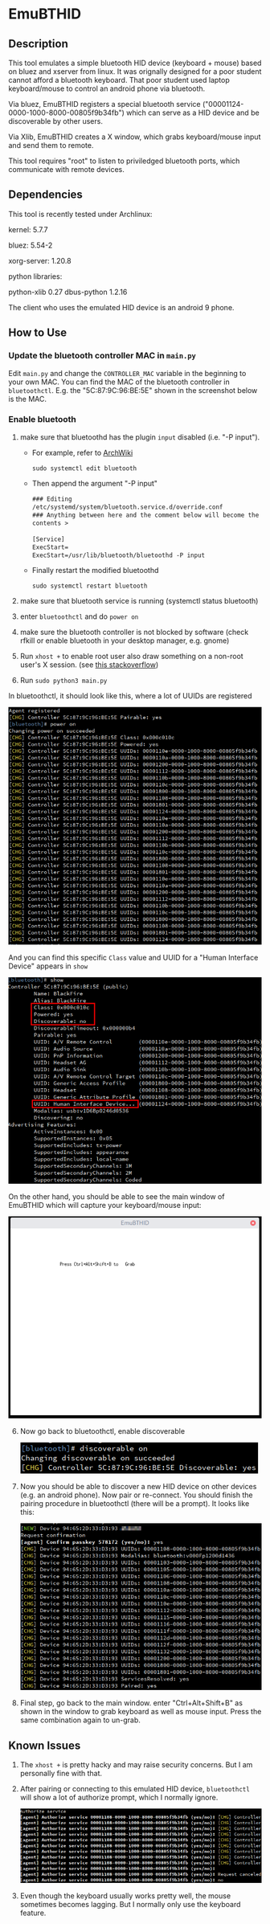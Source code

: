 # EmuBTHID

## Description

This tool emulates a simple bluetooth HID device (keyboard + mouse) based on bluez and xserver from linux. It was orignally designed for a poor student cannot afford a bluetooth keyboard. That poor student used laptop keyboard/mouse to control an android phone via bluetooth.

Via bluez, EmuBTHID registers a special bluetooth service ("00001124-0000-1000-8000-00805f9b34fb") which can serve as a HID device and be discoverable by other users.

Via Xlib, EmuBTHID creates a X window, which grabs keyboard/mouse input and send them to remote.

This tool requires "root" to listen to priviledged bluetooth ports, which communicate with remote devices.

## Dependencies

This tool is recently tested under Archlinux:

kernel: 5.7.7

bluez: 5.54-2

xorg-server: 1.20.8



python libraries:

python-xlib 0.27
dbus-python 1.2.16



The client who uses the emulated HID device is an android 9 phone.

## How to Use

### Update the bluetooth controller MAC in `main.py`

Edit `main.py` and change the `CONTROLLER_MAC` variable in the beginning to your own MAC. You can find the MAC of the bluetooth controller in `bluetoothctl`. E.g. the "5C:87:9C:96:BE:5E" shown in the screenshot below is the MAC.

### Enable bluetooth

1. make sure that bluetoothd has the plugin `input` disabled (i.e. "-P input").

    - For example, refer to [ArchWiki](https://wiki.archlinux.org/title/Systemd#Examples)
      ```
      sudo systemctl edit bluetooth
      ```
    - Then append the argument "-P input"
       ```
       ### Editing /etc/systemd/system/bluetooth.service.d/override.conf
       ### Anything between here and the comment below will become the contents >
       
       [Service]
       ExecStart=
       ExecStart=/usr/lib/bluetooth/bluetoothd -P input
       ```
    
    - Finally restart the modified bluetoothd
       ```
       sudo systemctl restart bluetooth
       ```
2. make sure that bluetooth service is running (systemctl status bluetooth)

3. enter `bluetoothctl` and do `power on`

4. make sure the bluetooth controller is not blocked by software (check rfkill or enable bluetooth in your desktop manager, e.g. gnome)

5. Run `xhost +` to enable root user also draw something on a non-root user's X session. (see [this stackoverflow](https://stackoverflow.com/questions/31902846/how-to-fix-error-xlib-error-displayconnectionerror-cant-connect-to-display-0))

6. Run `sudo python3 main.py`

In bluetoothctl, it should look like this, where a lot of UUIDs are registered

![bluetoothctl_1](imgs/bluetoothctl-1.png)

And you can find this specific `Class` value and UUID for a "Human Interface Device" appears in `show`

![bluetoothctl-2](imgs/bluetoothctl-2.png)

On the other hand, you should be able to see the main window of EmuBTHID which will capture your keyboard/mouse input:

![MainWindow](imgs/MainWindow.png)

6. Now go back to bluetoothctl, enable discoverable

   ![bluetoothctl-3](imgs/bluetoothctl-3.png)

7. Now you should be able to discover a new HID device on other devices (e.g. an android phone). Now pair or re-connect. You should finish the pairing procedure in bluetoothctl (there will be a prompt). It looks like this:

   ![bluetoothctl-4](imgs/bluetoothctl-4.png)

8. Final step, go back to the main window. enter "Ctrl+Alt+Shift+B" as shown in the window to grab keyboard as well as mouse input. Press the same combination again to un-grab.

## Known Issues

1. The `xhost +` is pretty hacky and may raise security concerns. But I am personally fine with that.

2. After pairing or connecting to this emulated HID device, `bluetoothctl` will show a lot of authorize prompt, which I normally ignore.

   ![bluetoothctl-authorize-prompt](imgs/bluetoothctl-authorize-prompt.png)

3. Even though the keyboard usually works pretty well, the mouse sometimes becomes lagging. But I normally only use the keyboard feature.
